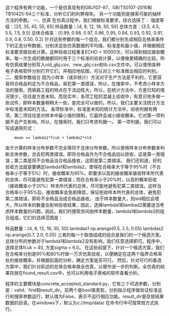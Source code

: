 这个程序有两个功能，一个是仿真现有的GBJ107-87、GB/T50107-2010和TB10425-94三个标准，分析它们的利弊得失。
另一个功能则是搜索可能的抽样方法的参数。
一、仿真
在仿真过程中，我们根据标准要求，综合选择了：
强度等级：[25, 35, 45, 55, 65]
样品数量：[4, 8, 12, 18, 30, 50]
总体方差：[3.5, 4.5, 5.5, 7.5, 9.5]
总体合格率：[0.99, 0.98, 0.97, 0.96, 0.95, 0.94, 0.93, 0.92, 0.91, 0.9, 0.8, 0.50, 0.2]
针对这些参数的每一个组合，我们都分别生成相应合格率条件下的正态分布数据，分别求这些仿真数据的平均值、标准差和最小值，并根据相应标准要求做验收计算。这种验收过程重复ECHO = 10000次，可以得到相应接收概率。每一次生成的数据都同时用于三个标准的验收计算，以便做更精确的比较。所有仿真结果分别写入old_gbj.csv、new_gbj.csv和tb.csv文件中。可以使用各种电子表格软件分别打开它们，并相应地绘图，可以对三个标准做出相应的判别。
二、搜索参数组合
因为小样本（或非统计）方法对于生产方法是不利的，它更容易将合格品判定为不合格品，易犯第一类错误，所以，在搜索中，不考虑小样本方法的搜索。而铁路工程的特点在于流动性大，所以，在统计方法中，方差已知的情况很少，往往是方差未知。而现实中，各项工程的混凝土验收中，有意识地多做一些试件，即样本数量稍稍大一些，是完全可以做的。所以，我们主要关注统计方法中标准差未知的方法。
各项标准中，标准差未知的统计方法中，验收判据有两项，第二项往往是对样本中最小值的限制，它最终会减小接收概率。它对第一项判据不会产生影响。所以，在搜索时，我们只考虑判据一。
第一项判据，我们可以写成通用形式：

        mean >= lambda1*fcuk + lambda2*std

由于计算的样本分布参数不完全等同于总体分布参数，所以使用样本分布参数来判断总体参数，总会犯两类错误。即将合格品作为不合格品加以拒收，这是第一类错误；第二类是将不合格品当合格品接收，这即是第二类错误。
我们还知道，好的验收方法就是要确定lambda1和lambda2，使得在合格率大于等于95%时（不合格率小于等于5%）时，接收概率为95%，即要求以高的接收概率接收样本所代表的总体，尽可能避免犯第一类错误；而在合格率小于20%时，以高的概率拒收（接收概率小于20%）样本所代表的总体，尽可能地避免犯第二类错误。这样当合格率小于95%后，接收概率会急剧降低，保证拒收样本所代表的总体，避免犯第二类错误，即将不全格品当成合格品接收。
由于样本数量大，则std相应会增大，所以样本的数量会影响验收结果，因此，选择lambda1和lambad2需要适当考虑样本数量的问题。因此，我们的搜索空间由样本数量、lambda1和lambda2的组合组成。它们的选择范围是：

样品数量：[4, 8, 12, 18, 30, 50]
lambdas1 np.arange(0.5, 2.5, 0.05)
lambdas2 np.arange(0.7, 2.0, 0.05)
三者的每一个取值组成的组合是我们的一个候选方案。
总体分布的参数对于lambda1和lambda2没有影响，我们任意选择即可。程序中，选择总体fcuk = 40, 方差sigma = 6.0。
在这些前提下，针对一个候选方案，我们在合格率分别是95%和80%时做一万次仿真验收，以便确定在这两个临界合格率处的接收概率。并根据前面的分析，确定方案是否可行。
然后，针对可行的备选方案中，我们针对前述的总体合格率做全仿真，以便作进一步的判断。全仿真的结果存放在found_result.csv中，也可以利用电子表格的软件查看分析。

程序的主要模块是concrete_accepted_standard.py，它有三个可选参数，分别是：valid、find和result_dir。前两个是bool值类型，分别指示程序做验证标准运行和搜索参数运行，默认值为False，表示不运行相应功能。result_dir是存放结果数据的目录。在windows下，默认为c://tmp/data/
在命令行中可按常规方式执行。
